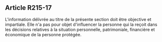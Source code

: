 ## Article R215-17

L'information délivrée au titre de la présente section doit être objective et impartiale. Elle n'a pas pour objet
d'influencer la personne qui la reçoit dans les décisions relatives à la situation personnelle, patrimoniale,
financière et économique de la personne protégée.

